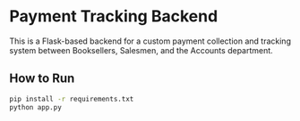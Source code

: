 # Payment Tracking Backend

This is a Flask-based backend for a custom payment collection and tracking system between Booksellers, Salesmen, and the Accounts department.

## How to Run

```bash
pip install -r requirements.txt
python app.py
